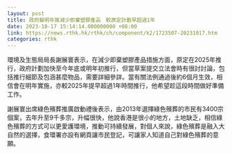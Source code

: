 ```yaml
---
layout: post
title: 政府擬明年推減少即棄塑膠產品　較原定計劃早超過1年
date: 2023-10-17 15:14:14.000000000 +08:00
link: https://news.rthk.hk/rthk/ch/component/k2/1723507-20231017.htm
categories: rthk
---
```


環境及生態局局長謝展寰表示，在減少即棄塑膠產品措施方面，原定在2025年推行，政府計劃加快至今年底或明年初推行，但當草案提交立法會時有很討討論，包括推行細節及包涵甚麼物品，需要詳細參詳。當有關法例通過後約6個月生效，相信會在明年實施，亦較2025年提早超過1年時間推行，他希望趁這段時間做好準備工作。

謝展寰出席綠色殯葬推廣啟動禮後表示，由2013年選擇綠色殯葬的市民有3400宗個案，去年升至9千多宗，升幅很快，他說香港是很小的地方，土地缺乏，相信綠色殯葬的方式可以更愛護環境，推動可持續發展，對個人來說，綠色殯葬是融入大自然的選擇，食環署亦設有網頁讓市民登記，可讓家人知道自己對綠色殯葬的意願。

